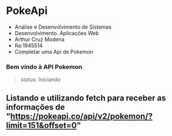 # PokeApi
+ Análise e Desenvolvimento de Sistemas<br/>
+ Desenvolvimento. Aplicações Web<br/>
+ Arthur Cruz Modena <br/>
+ Ra:1945514<br/>
+ Completar uma Api de Pokemon<br/>


<h3>Bem vindo à API Pokemon</h3>

>status: Iniciando 

## Listando e utilizando fetch para receber as informações de "https://pokeapi.co/api/v2/pokemon/?limit=151&offset=0"




